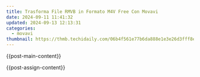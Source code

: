 ```yaml
---
title: Trasforma File RMVB in Formato M4V Free Con Movavi
date: 2024-09-11 11:41:32
updated: 2024-09-13 12:13:31
categories:
  - movavi
thumbnail: https://thmb.techidaily.com/06b4f561e77b6da888e1e3e26d3fff8eafe69267efcd4ca3c81ccca7b6840330.jpg
---
```


{{post-main-content}}

<ins class="adsbygoogle"
     style="display:block"
     data-ad-format="autorelaxed"
     data-ad-client="ca-pub-7571918770474297"
     data-ad-slot="1223367746"></ins>

{{post-assign-content}}

<ins class="adsbygoogle"
     style="display:block"
     data-ad-client="ca-pub-7571918770474297"
     data-ad-slot="8358498916"
     data-ad-format="auto"
     data-full-width-responsive="true"></ins>
